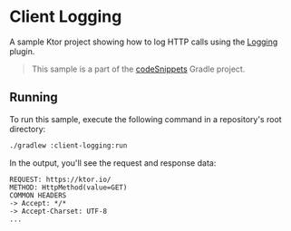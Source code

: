 # Client Logging

A sample Ktor project showing how to log HTTP calls using the [Logging](https://ktor.io/docs/client-logging.html) plugin.
> This sample is a part of the [codeSnippets](../../README.md) Gradle project.

## Running

To run this sample, execute the following command in a repository's root directory:

```bash
./gradlew :client-logging:run
```

In the output, you'll see the request and response data:
```
REQUEST: https://ktor.io/
METHOD: HttpMethod(value=GET)
COMMON HEADERS
-> Accept: */*
-> Accept-Charset: UTF-8
...
```